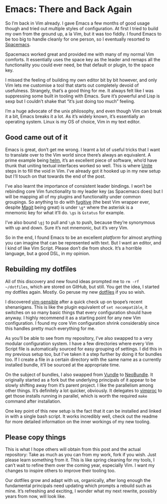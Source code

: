 # Emacs: There and Back Again

So I’m back in Vim already. I gave Emacs a few months of good usage though and tried out multiple styles of configuration. At first I tried to build my own from the ground up, a la Vim, but it was too fiddly. I found Emacs to be too big to handle cleanly for one person, so I eventually resorted to [Spacemacs](https://github.com/syl20bnr/spacemacs).

Spacemacs worked great and provided me with many of my normal Vim comforts. It essentially uses the space key as the leader and remaps all the functionality you could ever need, be that default or plugin, to the space key.

I missed the feeling of building my own editor bit by bit however, and only Vim lets me customise a tool that starts out completely devoid of usefulness. Strangely, that’s a good thing for me. It always felt like I was suppressing some built in tooling with Emacs. Sure it’s powerful and Lisp is sexp but I couldn’t shake that “it’s just doing too much” feeling.

I’m a huge advocate of the unix philosophy, and even though Vim can break it a bit, Emacs breaks it a lot. As it’s widely known, it’s essentially an operating system. Linux is my OS of choice, Vim in my text editor.

## Good came out of it

Emacs is great, don’t get me wrong. I learnt a lot of useful tricks that I want to translate over to the Vim world since there’s always an equivalent. A prime example being [helm](https://github.com/emacs-helm/helm), it’s an excellent piece of software, who’d have thunk that uniting textual interfaces worked so well. This is where [Unite](https://github.com/Shougo/unite.vim) steps in to fill the void in Vim. I’ve already got it hooked up in my new setup but I’ll touch on that towards the end of the post.

I’ve also learnt the importance of consistent leader bindings. I won’t be rebinding core Vim functionality to my leader key (as Spacemacs does) but I will be mapping all of my plugins and functionality under common groupings. So anything to do with [fugitive](https://github.com/tpope/vim-fugitive) (the best Vim wrapper ever, despite [Magit](https://github.com/magit/magit) being great) is under `\g*` where the asterisk is a mnemonic key for what it’ll do. `\gs` is `Gstatus` for example.

I’ve also bound `\gj` to pull and `\gk` to push, because they’re synonymous with up and down. Sure it’s not mnemonic, but it’s very Vim.

So in the end, I found Emacs to be an excellent _platform_ for almost anything you can imagine that can be represented with text. But I want an editor, and I kind of like Vim Script. Please don’t die from shock. It’s a horrible language, but a good DSL, in my opinion.

## Rebuilding my dotfiles

All of this discovery and new found ideas prompted me to `rm -rf ~/dotfiles`, which are stored on GitHub, but still. You get the idea, I started my dotfiles again. Mostly. Go peruse my new [dotfiles](https://github.com/Wolfy87/dotfiles) if you so wish.

I discovered [vim-sensible](https://github.com/tpope/vim-sensible) after a quick check up on tpope’s recent shenanigans. This is like the plugin equivalent of `set nocompatible`, it switches on so many basic things that every configuration should have anyway. I highly recommend it as a starting point for any new Vim configuration. I found my core Vim configuration shrink considerably since this handles pretty much everything for me.

As you’ll be able to see from my repository, I’ve also swapped to a very modular configuration system. I have a few directories where every Vim Script file is automatically sourced for easy grouping of settings. I did this in my previous setup too, but I’ve taken it a step further by doing it for bundles too. If I create a file in a certain directory with the same name as a currently installed bundle, it’ll be sourced at the appropriate time.

On the subject of bundles, I also swapped from [Vundle](https://github.com/gmarik/Vundle.vim) to [NeoBundle](https://github.com/Shougo/neobundle.vim). It originally started as a fork but the underlying principals of it appear to be slowly shifting away from it’s parent project. I like the parallelism among other things. It’s definitely a lot quicker, obviously. It delegates to [vimproc](https://github.com/Shougo/vimproc.vim) to get those installs running in parallel, which is worth the required `make` command after installation.

One key point of this new setup is the fact that it can be installed and linked in with a single bash script. It works incredibly well, check out the readme for more detailed information on the inner workings of my new tooling.

## Please copy things

This is what I hope others will obtain from this post and the actual repository: Take as much as you can from my work, fork if you wish. Just please learn something from it. This is like spring cleaning for my tools, I can’t wait to refine them over the coming year, especially Vim. I want my changes to inspire others to improve their tooling too.

Our dotfiles grow and adapt with us, organically, after long enough the fundamental principals need updating which prompts a rebuild such as mine. It’s refreshing and exciting, I wonder what my next rewrite, possibly years from now, will look like.
